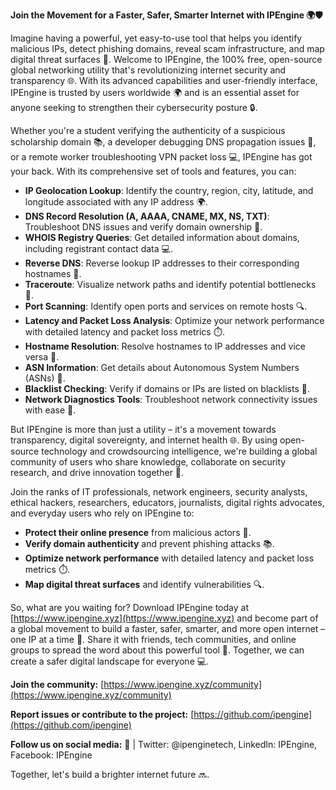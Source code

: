 **Join the Movement for a Faster, Safer, Smarter Internet with IPEngine 🌍🛡️**

Imagine having a powerful, yet easy-to-use tool that helps you identify malicious IPs, detect phishing domains, reveal scam infrastructure, and map digital threat surfaces 🔐. Welcome to IPEngine, the 100% free, open-source global networking utility that's revolutionizing internet security and transparency 🌐. With its advanced capabilities and user-friendly interface, IPEngine is trusted by users worldwide 🌍 and is an essential asset for anyone seeking to strengthen their cybersecurity posture 🔒.

Whether you're a student verifying the authenticity of a suspicious scholarship domain 📚, a developer debugging DNS propagation issues 🤔, or a remote worker troubleshooting VPN packet loss 💻, IPEngine has got your back. With its comprehensive set of tools and features, you can:

*   **IP Geolocation Lookup**: Identify the country, region, city, latitude, and longitude associated with any IP address 🌍.
*   **DNS Record Resolution (A, AAAA, CNAME, MX, NS, TXT)**: Troubleshoot DNS issues and verify domain ownership 🔑.
*   **WHOIS Registry Queries**: Get detailed information about domains, including registrant contact data 💻.
*   **Reverse DNS**: Reverse lookup IP addresses to their corresponding hostnames 📡.
*   **Traceroute**: Visualize network paths and identify potential bottlenecks 🚀.
*   **Port Scanning**: Identify open ports and services on remote hosts 🔍.
*   **Latency and Packet Loss Analysis**: Optimize your network performance with detailed latency and packet loss metrics ⏱️.
*   **Hostname Resolution**: Resolve hostnames to IP addresses and vice versa 📡.
*   **ASN Information**: Get details about Autonomous System Numbers (ASNs) 🔗.
*   **Blacklist Checking**: Verify if domains or IPs are listed on blacklists 👮.
*   **Network Diagnostics Tools**: Troubleshoot network connectivity issues with ease 🔧.

But IPEngine is more than just a utility – it's a movement towards transparency, digital sovereignty, and internet health 🌐. By using open-source technology and crowdsourcing intelligence, we're building a global community of users who share knowledge, collaborate on security research, and drive innovation together 🤝.

Join the ranks of IT professionals, network engineers, security analysts, ethical hackers, researchers, educators, journalists, digital rights advocates, and everyday users who rely on IPEngine to:

*   **Protect their online presence** from malicious actors 👮.
*   **Verify domain authenticity** and prevent phishing attacks 📚.
*   **Optimize network performance** with detailed latency and packet loss metrics ⏱️.
*   **Map digital threat surfaces** and identify vulnerabilities 🔍.

So, what are you waiting for? Download IPEngine today at [https://www.ipengine.xyz](https://www.ipengine.xyz) and become part of a global movement to build a faster, safer, smarter, and more open internet – one IP at a time 🚀. Share it with friends, tech communities, and online groups to spread the word about this powerful tool 🔗. Together, we can create a safer digital landscape for everyone 💻.

**Join the community:** [https://www.ipengine.xyz/community](https://www.ipengine.xyz/community)

**Report issues or contribute to the project:** [https://github.com/ipengine](https://github.com/ipengine)

**Follow us on social media:** 📱 | Twitter: @ipenginetech, LinkedIn: IPEngine, Facebook: IPEngine

Together, let's build a brighter internet future 🔜.
